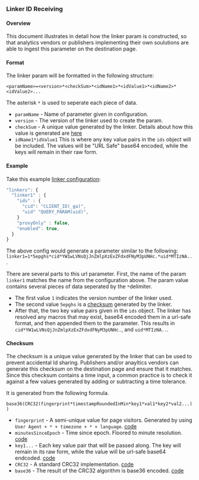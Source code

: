### Linker ID Receiving
#### Overview
This document illustrates in detail how the linker param is constructed, so that analytics vendors or publishers implementing their own soulutions are able to ingest this parameter on the destination page.

#### Format
The linker param will be formatted in the following structure:

`<paramName>=<version>*<checkSum>*<idName1>*<idValue1>*<idName2>*<idValue2>...`

The asterisk `*` is used to seperate each piece of data.

- `paramName` - Name of parameter given in configuration.
- `version` - The version of the linker used to create the param.
- `checkSum` - A unique value generated by the linker. Details about how this value is generated are [here](#checksum)
- `idName1*idValue1` This is where any key value pairs in the `ids` object will be included. The values will be "URL Safe" base64 encoded, while the keys will remain in their raw form.

#### Example
Take this example [linker configuration](./linker-id-forwarding):
```javascript
"linkers": {
  "linker1" : {
    "ids" : {
      "cid": "CLIENT_ID(_ga)",
      "uid" "QUERY_PARAM(uid)",
    }
    "proxyOnly" : false,
    "enabled": true,
  }
}
```

The above config would generate a parameter similar to the following: `linker1=1*5epghs*cid*YW1wLVNsQjJnZmlpXzExZFdxdFNyM3pUNHc.*uid*MTIzNA..`.

There are several parts to this url parameter. First, the name of the param `linker1` matches the name from the configuration above. The param value contains several pieces of data seperated by the `*`delimiter.
- The first value `1` indicates the version number of the linker used.
- The second value `5epghs` is a [checksum](#checksum) generated by the linker.
- After that, the two key value pairs given in the `ids` object. The linker has resolved any macros that may exist, base64 encoded them in a url-safe format, and then appended them to the parameter. This results in `cid*YW1wLVNsQjJnZmlpXzExZFdxdFNyM3pUNHc.`, and `uid*MTIzNA..`.

#### Checksum
The checksum is a unique value generated by the linker that can be used to prevent accidental Id sharing. Publishers and/or anayltics vendors can generate this checksum on the destination page and ensure that it matches. Since this checksum contains a time input, a common practice is to check it against a few values generated by adding or subtracting a time tolerance.

It is generated from the following formula.

`base36(CRC32(fingerprint*timestampRoundedInMin*key1*val1*key2*val2...))`

- `fingerprint` - A semi-unique value for page visitors. Generated by using `User Agent + * + timezone + * + language`.
[code](https://github.com/ampproject/amphtml/blob/d8b40f62bbfe217307a21e600633343d9938aa45/extensions/amp-analytics/0.1/linker.js#L67)
- `minutesSinceEpoch` - Time since epoch. Floored to minute resolution.
[code](https://github.com/ampproject/amphtml/blob/d8b40f62bbfe217307a21e600633343d9938aa45/extensions/amp-analytics/0.1/linker.js#L103)
- `key1...` - Each key value pair that will be passed along. The key will remain in its raw form, while the value will be url-safe base64 endcoded.
[code](https://github.com/ampproject/amphtml/blob/d8b40f62bbfe217307a21e600633343d9938aa45/extensions/amp-analytics/0.1/linker.js#L113)
- `CRC32` - A standard CRC32 implementation.
[code](https://github.com/ampproject/amphtml/blob/master/extensions/amp-analytics/0.1/crc32.js)
- `base36` - The result of the CRC32 algorithm is base36 encoded.
[code](https://github.com/ampproject/amphtml/blob/d8b40f62bbfe217307a21e600633343d9938aa45/extensions/amp-analytics/0.1/linker.js#L62)
